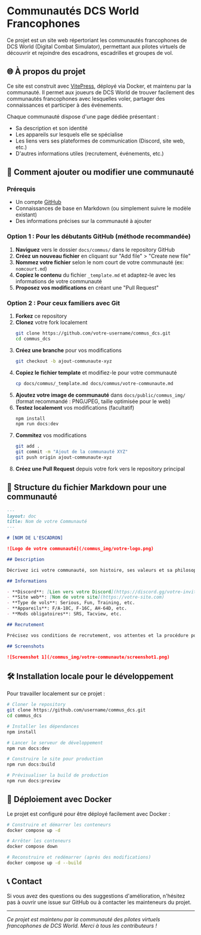 # Communautés DCS World Francophones

Ce projet est un site web répertoriant les communautés francophones de DCS World (Digital Combat Simulator), permettant aux pilotes virtuels de découvrir et rejoindre des escadrons, escadrilles et groupes de vol.

## 🌐 À propos du projet

Ce site est construit avec [VitePress](https://vitepress.dev/), déployé via Docker, et maintenu par la communauté. Il permet aux joueurs de DCS World de trouver facilement des communautés francophones avec lesquelles voler, partager des connaissances et participer à des événements.

Chaque communauté dispose d'une page dédiée présentant :
- Sa description et son identité
- Les appareils sur lesquels elle se spécialise
- Les liens vers ses plateformes de communication (Discord, site web, etc.)
- D'autres informations utiles (recrutement, événements, etc.)

## 🚀 Comment ajouter ou modifier une communauté

### Prérequis

- Un compte [GitHub](https://github.com/)
- Connaissances de base en Markdown (ou simplement suivre le modèle existant)
- Des informations précises sur la communauté à ajouter

### Option 1 : Pour les débutants GitHub (méthode recommandée)

1. **Naviguez** vers le dossier `docs/commus/` dans le repository GitHub
2. **Créez un nouveau fichier** en cliquant sur "Add file" > "Create new file"
3. **Nommez votre fichier** selon le nom court de votre communauté (ex: `nomcourt.md`)
4. **Copiez le contenu** du fichier `_template.md` et adaptez-le avec les informations de votre communauté
5. **Proposez vos modifications** en créant une "Pull Request"

### Option 2 : Pour ceux familiers avec Git

1. **Forkez** ce repository
2. **Clonez** votre fork localement
   ```bash
   git clone https://github.com/votre-username/commus_dcs.git
   cd commus_dcs
   ```
3. **Créez une branche** pour vos modifications
   ```bash
   git checkout -b ajout-communaute-xyz
   ```
4. **Copiez le fichier template** et modifiez-le pour votre communauté
   ```bash
   cp docs/commus/_template.md docs/commus/votre-communaute.md
   ```
5. **Ajoutez votre image de communauté** dans `docs/public/commus_img/` (format recommandé : PNG/JPEG, taille optimisée pour le web)
6. **Testez localement** vos modifications (facultatif)
   ```bash
   npm install
   npm run docs:dev
   ```
7. **Commitez** vos modifications
   ```bash
   git add .
   git commit -m "Ajout de la communauté XYZ"
   git push origin ajout-communaute-xyz
   ```
8. **Créez une Pull Request** depuis votre fork vers le repository principal

## 📝 Structure du fichier Markdown pour une communauté

```markdown
---
layout: doc
title: Nom de votre Communauté
---

# [NOM DE L'ESCADRON]

![Logo de votre communauté](/commus_img/votre-logo.png)

## Description

Décrivez ici votre communauté, son histoire, ses valeurs et sa philosophie de vol.

## Informations

- **Discord**: [Lien vers votre Discord](https://discord.gg/votre-invitation)
- **Site web**: [Nom de votre site](https://votre-site.com)
- **Type de vols**: Serious, Fun, Training, etc.
- **Appareils**: F/A-18C, F-16C, AH-64D, etc.
- **Mods obligatoires**: SRS, Tacview, etc.

## Recrutement

Précisez vos conditions de recrutement, vos attentes et la procédure pour rejoindre votre communauté.

## Screenshots

![Screenshot 1](/commus_img/votre-communaute/screenshot1.png)
```

## 🛠️ Installation locale pour le développement

Pour travailler localement sur ce projet :

```bash
# Cloner le repository
git clone https://github.com/username/commus_dcs.git
cd commus_dcs

# Installer les dépendances
npm install

# Lancer le serveur de développement
npm run docs:dev

# Construire le site pour production
npm run docs:build

# Prévisualiser la build de production
npm run docs:preview
```

## 🐳 Déploiement avec Docker

Le projet est configuré pour être déployé facilement avec Docker :

```bash
# Construire et démarrer les conteneurs
docker compose up -d

# Arrêter les conteneurs
docker compose down

# Reconstruire et redémarrer (après des modifications)
docker compose up -d --build
```

## 📞 Contact

Si vous avez des questions ou des suggestions d'amélioration, n'hésitez pas à ouvrir une issue sur GitHub ou à contacter les mainteneurs du projet.

---

*Ce projet est maintenu par la communauté des pilotes virtuels francophones de DCS World. Merci à tous les contributeurs !*
